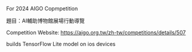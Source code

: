 For 2024 AIGO Copmpetition

題目：AI輔助博物館展場行動導覽

Competition Website: https://aigo.org.tw/zh-tw/competitions/details/507

builds TensorFlow Lite model on ios devices
